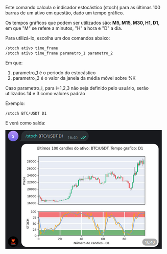 Este comando calcula o indicador estocástico (stoch)
para as últimas 100 barras
de um ativo em questão, dado um tempo gráfico. 

Os tempos gráficos que podem ser utilizados  são: **M5, M15, M30, H1, D1**, em 
que "M" se refere a minutos, "H" a hora e "D" a dia.

Para utilizá-lo, escolha um dos comandos abaixo: 

```console
/stoch ativo time_frame 
/stoch ativo time_frame parametro_1 parametro_2
```

Em que: 

1. parametro_1 é o periodo do estocástico
2. parametro_2 é o valor da janela da média móvel sobre %K

Caso parametro_i, para i=1,2,3 não seja definido pelo usuário, 
serão utilizados 14 e 3 como valores padrão

Exemplo: 

```console
/stoch BTC/USDT D1
```

E verá como saída: 

![](img/stoch.png)